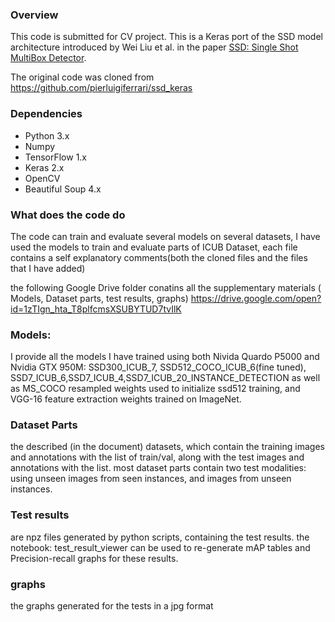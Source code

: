 
### Overview
This code is submitted for CV project.
This is a Keras port of the SSD model architecture introduced by Wei Liu et al. in the paper [SSD: Single Shot MultiBox Detector](https://arxiv.org/abs/1512.02325).

The original code was cloned from https://github.com/pierluigiferrari/ssd_keras

### Dependencies

* Python 3.x
* Numpy
* TensorFlow 1.x
* Keras 2.x
* OpenCV
* Beautiful Soup 4.x

### What does the code do
The code can train and evaluate several models on several datasets, I have used the models to train and evaluate parts of ICUB Dataset, each file contains a self explanatory comments(both the cloned files and the files that I have added) 

the following Google Drive folder conatins all the supplementary materials ( Models, Dataset parts, test results, graphs)
https://drive.google.com/open?id=1zTIgn_hta_T8plfcmsXSUBYTUD7tvIlK

### Models:
I provide all the models I have trained using both Nivida Quardo P5000 and Nvidia GTX 950M:
SSD300_ICUB_7, SSD512_COCO_ICUB_6(fine tuned), SSD7_ICUB_6,SSD7_ICUB_4,SSD7_ICUB_20_INSTANCE_DETECTION
as well as MS_COCO resampled weights used to initialize ssd512 training, and VGG-16 feature extraction weights trained on ImageNet.

### Dataset Parts
the described (in the document) datasets, which contain the training images and annotations with the list of train/val, along with the test images and annotations with the list.
most dataset parts contain two test modalities: using unseen images from seen instances, and images from unseen instances.

### Test results
are npz files generated by python scripts, containing the test results.
the notebook: test_result_viewer can be used to re-generate mAP tables and Precision-recall graphs for these results.

### graphs
the graphs generated for the tests in a jpg format

